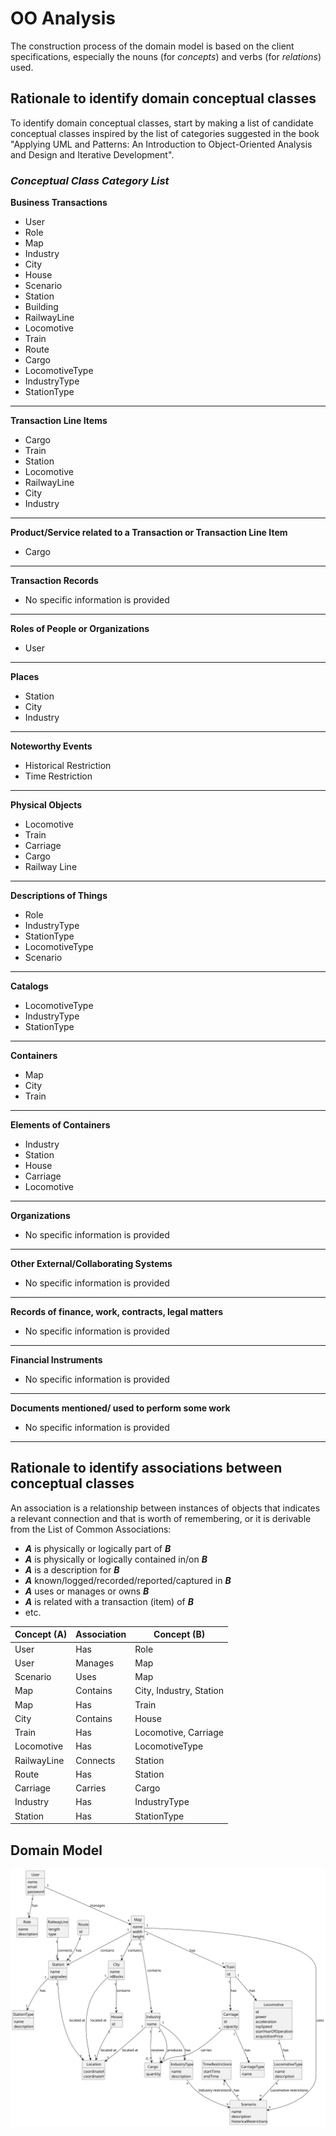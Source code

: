 # OO Analysis

The construction process of the domain model is based on the client specifications, especially the nouns (for _concepts_) and verbs (for _relations_) used.

## Rationale to identify domain conceptual classes

To identify domain conceptual classes, start by making a list of candidate conceptual classes inspired by the list of categories suggested in the book "Applying UML and Patterns: An Introduction to Object-Oriented Analysis and Design and Iterative Development".

### _Conceptual Class Category List_

**Business Transactions**

* User
* Role
* Map
* Industry
* City
* House
* Scenario
* Station
* Building
* RailwayLine
* Locomotive
* Train
* Route
* Cargo
* LocomotiveType
* IndustryType
* StationType

---

**Transaction Line Items**

* Cargo
* Train
* Station
* Locomotive
* RailwayLine
* City
* Industry

---

**Product/Service related to a Transaction or Transaction Line Item**

* Cargo

---

**Transaction Records**

* No specific information is provided

---  

**Roles of People or Organizations**

* User

---

**Places**

* Station
* City
* Industry

---

**Noteworthy Events**

* Historical Restriction
* Time Restriction

---

**Physical Objects**

* Locomotive
* Train
* Carriage
* Cargo
* Railway Line

---

**Descriptions of Things**

* Role
* IndustryType
* StationType
* LocomotiveType
* Scenario

---

**Catalogs**

* LocomotiveType
* IndustryType
* StationType

---

**Containers**

* Map
* City
* Train

---

**Elements of Containers**

* Industry
* Station
* House
* Carriage
* Locomotive

---

**Organizations**

* No specific information is provided

---

**Other External/Collaborating Systems**

* No specific information is provided

---

**Records of finance, work, contracts, legal matters**

* No specific information is provided

---

**Financial Instruments**

* No specific information is provided

---

**Documents mentioned/ used to perform some work**

* No specific information is provided

---

## Rationale to identify associations between conceptual classes

An association is a relationship between instances of objects that indicates a relevant connection and that is worth of remembering, or it is derivable from the List of Common Associations:

* **_A_** is physically or logically part of **_B_**
* **_A_** is physically or logically contained in/on **_B_**
* **_A_** is a description for **_B_**
* **_A_** known/logged/recorded/reported/captured in **_B_**
* **_A_** uses or manages or owns **_B_**
* **_A_** is related with a transaction (item) of **_B_**
* etc.

| Concept (A)           | Association                                       | Concept (B)                                 |
|-----------------------|---------------------------------------------------|---------------------------------------------|
| User                  | Has                                               | Role                                        |
| User                  | Manages                                           | Map                                         |
| Scenario              | Uses                                              | Map                                           |
| Map                   | Contains                                          | City, Industry, Station              |
| Map                   | Has                                          | Train              |
| City                  | Contains                                          | House                                       |
| Train                 | Has                                               | Locomotive, Carriage                       |
| Locomotive            | Has                                               | LocomotiveType                             |
| RailwayLine           | Connects                                          | Station                                     |
| Route                 | Has                                               | Station                                     |
| Carriage              | Carries                                            | Cargo                                       |
| Industry              | Has                                               | IndustryType                               |
| Station               | Has                                               | StationType                                 |

## Domain Model

![Domain Model](svg/DM.svg)
